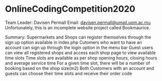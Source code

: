 # OnlineCodingCompetition2020
Team Leader: Davisen Permall
Email: davisen.permall@umail.uom.ac.mu
Unfortunately, this is an incomplete website project called Bookmaurice. 

Summary: 
Supermarkets and Shops can register themselves through the sign up option available in index.php
Cutomers who want to have an account can sign up through the login option in the menu bar
Guest users can view all registered shops and access each shop page to view available time slots
Time slots are available as per shop opening hours, closing hours and average service time
For a given time slot, there will be a number of booking based on the shop size(m2)
Both Customers with an account and guests can choose their time slots and receive their order code
